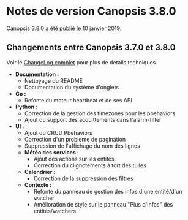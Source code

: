 # Notes de version Canopsis 3.8.0

Canopsis 3.8.0 a été publié le 10 janvier 2019.

## Changements entre Canopsis 3.7.0 et 3.8.0

Voir le [ChangeLog complet](https://git.canopsis.net/canopsis/canopsis/blob/develop/CHANGELOG.md) pour plus de détails techniques.

* **Documentation :**
	* Nettoyage du README
    * Documentation du système d'onglets
* **Go :**
	* Refonte du moteur heartbeat et de ses API
* **Python :**
	* Correction de la gestion des timezones pour les pbehaviors
    * Ajout du support des acquittements dans l'alarm-filter
* **UI :**
    * Ajout du CRUD Pbehaviors
    * Correction d'un problème de pagination
    * Suppression de l'affichage du nom des lignes
	* **Météo des services :**
        * Ajout des actions sur les entités
        * Correction du clignotements à tort des tuiles
	* **Calendrier :**
        * Correction de la suppression des filtres
	* **Contexte :**
        * Refonte du panneau de gestion des infos d'une entité/d'un watcher
        * Amélioration de style sur le panneau "Plus d'infos" des entités/watchers.
